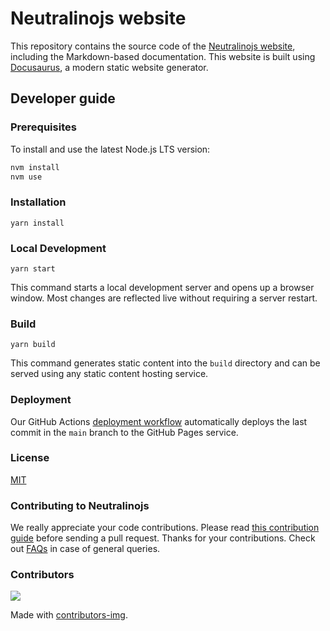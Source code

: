 # Neutralinojs website

This repository contains the source code of the [Neutralinojs website](https://neutralino.js.org), including the Markdown-based documentation. This website is built using [Docusaurus](https://docusaurus.io), a modern static website generator.

## Developer guide

### Prerequisites
  
To install and use the latest Node.js LTS version:

```bash
nvm install
nvm use
```

### Installation

```console
yarn install
```

### Local Development

```console
yarn start
```

This command starts a local development server and opens up a browser window. Most changes are reflected live without requiring a server restart.

### Build

```console
yarn build
```

This command generates static content into the `build` directory and can be served using any static content hosting service.

### Deployment

Our GitHub Actions [deployment workflow](https://github.com/neutralinojs/neutralinojs.github.io/blob/main/.github/workflows/deploy.yml) automatically deploys the last commit in the `main` branch to the GitHub Pages service.


### License

[MIT](LICENSE)

### Contributing to Neutralinojs

We really appreciate your code contributions. Please read [this contribution guide](https://neutralino.js.org/docs/contributing/framework-developer-guide#contribution-guidelines) before sending a pull request. Thanks for your contributions. Check out [FAQs](http://neutralino.js.org/docs/contributing/frequently-asked-questions) in case of general queries.

### Contributors

<a href="https://github.com/neutralinojs/neutralinojs.github.io/graphs/contributors">
  <img src="https://contrib.rocks/image?repo=neutralinojs/neutralinojs.github.io" />
</a>

Made with [contributors-img](https://contrib.rocks).

